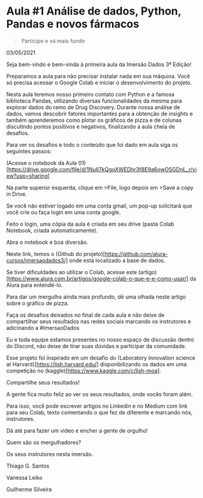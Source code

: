 # Aula #1 Análise de dados, Python, Pandas e novos fármacos

> Participe e vá mais fundo

03/05/2021

Seja bem-vindo e bem-vinda à primeira aula da Imersão Dados 3ª Edição!

Preparamos a aula para não precisar instalar nada em sua máquina. Você só precisa acessar o Google Colab e iniciar o desenvolvimento do projeto.

Nesta aula teremos nosso primeiro contato com Python e a famosa biblioteca Pandas, utilizando diversas funcionalidades da mesma para explorar dados do ramo de Drug Discovery. Durante nossa análise de dados, vamos descobrir fatores importantes para a obtenção de insights e também aprenderemos como plotar os gráficos de pizza e de colunas discutindo pontos positivos e negativos, finalizando a aula cheia de desafios.

Para ver os desafios e todo o conteúdo que foi dado em aula siga os seguintes passos:

(Acesse o notebook da Aula 01)[https://drive.google.com/file/d/1NuII7kQgoXWEDhr3f8E9a6owOSGDnL_r/view?usp=sharing]

Na parte superior esquerda, clique em >File, logo depois em >Save a copy in Drive.

Se você não estiver logado em uma conta gmail, um pop-up solicitará que você crie ou faça login em uma conta google.

Feito o login, uma cópia da aula é criada em seu drive (pasta Colab Notebook, criada automaticamente).

Abra o notebook e boa diversão.

Neste link, temos o (Github do projeto)[https://github.com/alura-cursos/imersaodados3/] onde está localizado a base de dados.

Se tiver dificuldades ao utilizar o Colab, acesse este (artigo)[https://www.alura.com.br/artigos/google-colab-o-que-e-e-como-usar/] da Alura para entendê-lo.

Para dar um mergulho ainda mais profundo, dê uma olhada neste artigo sobre o gráfico de pizza.

Faça os desafios deixados no final de cada aula e não deixe de compartilhar seus resultados nas redes sociais marcando os instrutores e adicinando a #ImersaoDados

Eu e toda equipe estamos presentes no nosso espaço de discussão dentro do Discord, não deixe de tirar suas dúvidas e participar da comunidade.

Esse projeto foi inspirado em um desafio do (Laboratory innovation science at Harvard)[https://lish.harvard.edu/] disponibilizando os dados em uma competição no (kaggle)[https://www.kaggle.com/c/lish-moa].

Compartilhe seus resultados!

A gente fica muito feliz ao ver os seus resultados, onde vocês foram além. 

Para isso, você pode escrever artigos no Linkedin e no Medium com link para seu Colab, texto comentando o que fez de diferente e marcando nós, instrutores. 

Dá até para fazer um video e encher a gente de orgulho!

Quem são os mergulhadores?

Os seus instrutores nesta imersão.

Thiago G. Santos

Vanessa Leiko

Guilherme Silveira